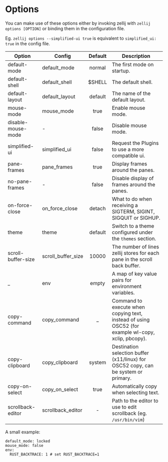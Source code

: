 # Options

You can make use of these options either by invoking zellij with
`zellij options [OPTION]` or binding them in the configuration file.

Eg. `zellij options --simplified-ui true` is equivalent to `simplified_ui: true` in the config file.

|Option         | Config            |      Default   | Description
|---------------|-------------------|:--------------:|------------|
| default-mode  | default_mode      | normal         | The first mode on startup. |
| default-shell | default_shell     | $SHELL         | The default shell.         |
| default-layout | default_layout     | default         | The name of the default layout.        |
| mouse-mode | mouse_mode     | true         | Enable mouse mode.         |
| disable-mouse-mode | -     | false         | Disable mouse mode.         |
| simplified-ui | simplified_ui     | false          | Request the Plugins to use a more compatible ui.  |
| pane-frames | pane_frames   | true          | Display frames around the panes. |
| no-pane-frames | -   | false          | Disable display of frames around the panes. |
| on-force-close| on_force_close    | detach         | What to do when receiving a SIGTERM, SIGINT, SIGQUIT or SIGHUP.|
| theme         | theme             | default        | Switch to a theme configured under the `themes` section.  |
| scroll-buffer-size| scroll_buffer_size | 10000 | The number of lines zellij stores for each pane in the scroll back buffer.|
| _ | env | empty | A map of key value pairs for environment variables. |
| copy-command | copy_command | _ | Command to execute when copying text, instead of using OSC52 (for example wl-copy, xclip, pbcopy). |
| copy-clipboard | copy_clipboard | system | Destination selection buffer (x11/linux) for OSC52 copy, can be system or primary. |
| copy-on-select | copy_on_select | true | Automatically copy when selecting text. |
| scrollback-editor | scrollback_editor | - | Path to the editor to use to edit scrollback (eg. `/usr/bin/vim`) |



A small example:
```
default_mode: locked
mouse_mode: false
env:
  RUST_BACKTRACE: 1 # set RUST_BACKTRACE=1
```
